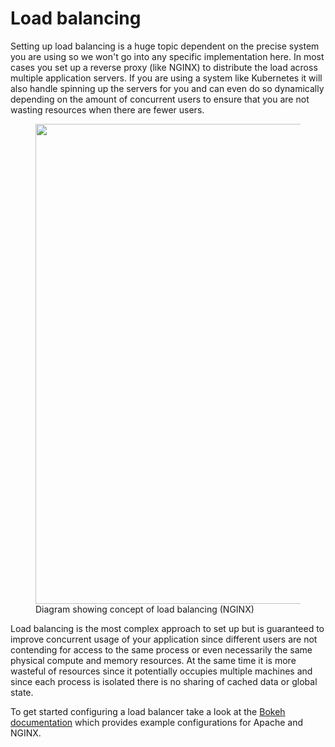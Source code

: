 # Load balancing

Setting up load balancing is a huge topic dependent on the precise system you
are using so we won't go into any specific implementation here. In most cases
you set up a reverse proxy (like NGINX) to distribute the load across multiple
application servers. If you are using a system like Kubernetes it will also
handle spinning up the servers for you and can even do so dynamically depending
on the amount of concurrent users to ensure that you are not wasting resources
when there are fewer users.

<figure>
<img src="https://assets.holoviz.org/panel/how_to/concurrency/what-is-load-balancing-diagram-NGINX.png" width="768"></img>
<figcaption>Diagram showing concept of load balancing (NGINX)</figcaption>
</figure>

Load balancing is the most complex approach to set up but is guaranteed to
improve concurrent usage of your application since different users are not
contending for access to the same process or even necessarily the same physical
compute and memory resources. At the same time it is more wasteful of resources
since it potentially occupies multiple machines and since each process is
isolated there is no sharing of cached data or global state.

To get started configuring a load balancer take a look at the [Bokeh
documentation](https://docs.bokeh.org/en/latest/docs/user_guide/server/deploy.html#load-balancing)
which provides example configurations for Apache and NGINX.
